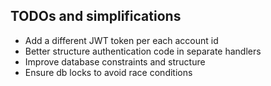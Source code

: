 

## TODOs and simplifications

- Add a different JWT token per each account id
- Better structure authentication code in separate handlers
- Improve database constraints and structure
- Ensure db locks to avoid race conditions